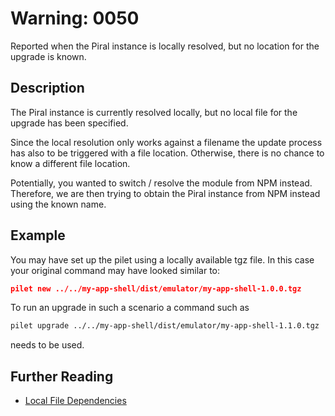 # Warning: 0050

Reported when the Piral instance is locally resolved, but no location for the upgrade is known.

## Description

The Piral instance is currently resolved locally, but no local file for the upgrade has been specified.

Since the local resolution only works against a filename the update process has also to be triggered with
a file location. Otherwise, there is no chance to know a different file location.

Potentially, you wanted to switch / resolve the module from NPM instead. Therefore, we are then trying to
obtain the Piral instance from NPM instead using the known name.

## Example

You may have set up the pilet using a locally available tgz file. In this case your original command may
have looked similar to:

```json
pilet new ../../my-app-shell/dist/emulator/my-app-shell-1.0.0.tgz
```

To run an upgrade in such a scenario a command such as

```sh
pilet upgrade ../../my-app-shell/dist/emulator/my-app-shell-1.1.0.tgz
```

needs to be used.

## Further Reading

 - [Local File Dependencies](https://stackoverflow.com/questions/14381898/local-dependency-in-package-json)
